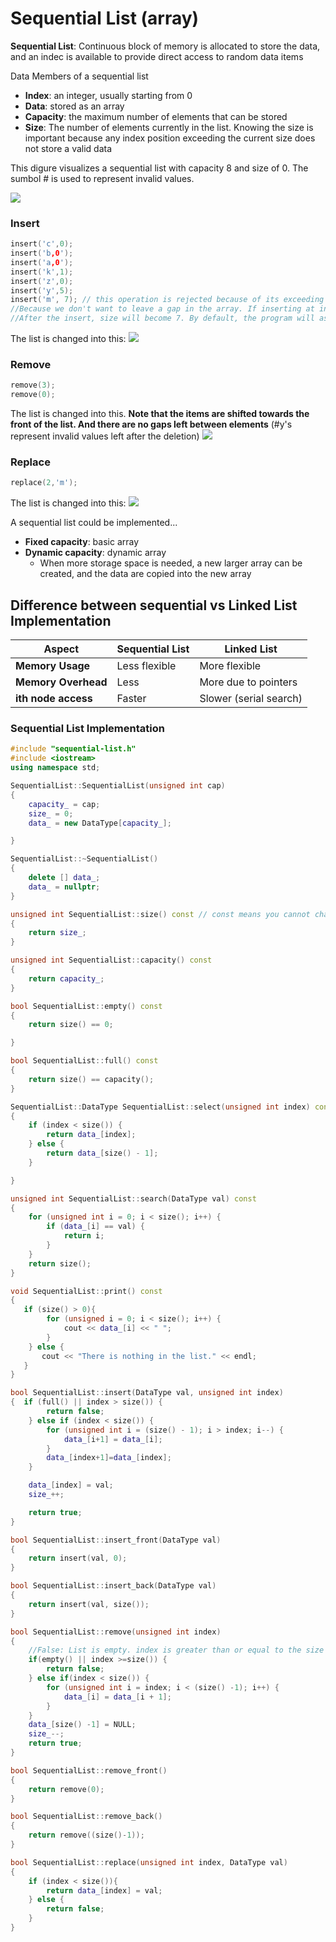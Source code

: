 # Sequential List (array)


**Sequential List**: Continuous block of memory is allocated to store the data, and an indec is available to provide direct access to random data items

Data Members of a sequential list
- **Index**: an integer, usually starting from 0
- **Data**: stored as an array
- **Capacity**: the maximum number of elements that can be stored
- **Size**: The number of elements currently in the list. Knowing the size is important because any index position exceeding the current size does not store a valid data

This digure visualizes a sequential list with capacity 8 and size of 0. The sumbol # is used to represent invalid values.

![](/images/sequential-list-initial.png)

### Insert
```cpp
insert('c',0);
insert('b,0'); 
insert('a,0');
insert('k',1);
insert('z',0); 
insert('y',5); 
insert('m', 7); // this operation is rejected because of its exceeding tail position, which is index 6 at the moment
//Because we don't want to leave a gap in the array. If inserting at index 7, there will be a gap at index 6.
//After the insert, size will become 7. By default, the program will assume the 7th item is at index 6. But it will be #  a random value rather than the intended value.
```
The list is changed into this:
![](/images/sequential-list-after-insert.png)

### Remove
```cpp
remove(3); 
remove(0);
```
The list is changed into this. **Note that the items are shifted towards the front of the list. And there are no gaps left between elements**
(#y's represent invalid values left after the deletion)
![](/images/sequential-list-remove.png)

### Replace
```cpp
replace(2,'m'); 
```

The list is changed into this: 
![](/images/sequential-list-replace.png)

A sequential list could be implemented...
- **Fixed capacity**: basic array
- **Dynamic capacity**: dynamic array
    - When more storage space is needed, a new larger array can be created, and the data are copied into the new array

## Difference between sequential vs Linked List Implementation
**Aspect** | **Sequential List** | **Linked List** |
--- | --- | --- 
**Memory Usage** | Less flexible | More flexible
**Memory Overhead** | Less | More due to pointers
**ith node access** | Faster | Slower (serial search)

### Sequential List Implementation 
``` cpp
#include "sequential-list.h"
#include <iostream>
using namespace std;

SequentialList::SequentialList(unsigned int cap)
{
    capacity_ = cap;
    size_ = 0;
    data_ = new DataType[capacity_];

}

SequentialList::~SequentialList()
{
    delete [] data_;
    data_ = nullptr;
}

unsigned int SequentialList::size() const // const means you cannot change the value of the variable
{
    return size_;
}

unsigned int SequentialList::capacity() const
{
    return capacity_;
}

bool SequentialList::empty() const
{
    return size() == 0;

}

bool SequentialList::full() const
{
    return size() == capacity();
}

SequentialList::DataType SequentialList::select(unsigned int index) const
{
    if (index < size()) {
        return data_[index];
    } else {
        return data_[size() - 1];
    }

}

unsigned int SequentialList::search(DataType val) const
{
    for (unsigned int i = 0; i < size(); i++) {
        if (data_[i] == val) {
            return i;
        }
    }
    return size();
}

void SequentialList::print() const
{
   if (size() > 0){
        for (unsigned i = 0; i < size(); i++) {
            cout << data_[i] << " ";
        }
    } else {
       cout << "There is nothing in the list." << endl;
   }
}

bool SequentialList::insert(DataType val, unsigned int index)
{  if (full() || index > size()) {
        return false;
    } else if (index < size()) {
        for (unsigned int i = (size() - 1); i > index; i--) {
            data_[i+1] = data_[i];
        }
        data_[index+1]=data_[index];
    }

    data_[index] = val;
    size_++;

    return true;
}

bool SequentialList::insert_front(DataType val)
{
    return insert(val, 0);
}

bool SequentialList::insert_back(DataType val)
{
    return insert(val, size());
}

bool SequentialList::remove(unsigned int index)
{
    //False: List is empty. index is greater than or equal to the size of the list
    if(empty() || index >=size()) {
        return false;
    } else if(index < size()) {
        for (unsigned int i = index; i < (size() -1); i++) {
            data_[i] = data_[i + 1];
        }
    }
    data_[size() -1] = NULL;
    size_--;
    return true;
}

bool SequentialList::remove_front()
{
    return remove(0);
}

bool SequentialList::remove_back()
{
    return remove((size()-1));
}

bool SequentialList::replace(unsigned int index, DataType val)
{
    if (index < size()){
        return data_[index] = val;
    } else {
        return false;
    }
}
```
